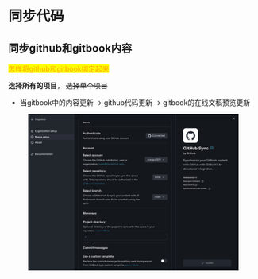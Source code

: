# 同步代码

## 同步github和gitbook内容

<mark style="color:orange;">怎样将github和gitbook绑定起来</mark>

**选择所有的项目**， ~~选择单个项目~~

* 当gitbook中的内容更新 -> github代码更新 -> gitbook的在线文稿预览更新

<figure><img src="../../.gitbook/assets/image (1).png" alt=""><figcaption></figcaption></figure>
